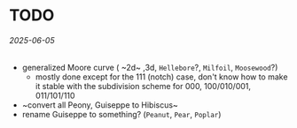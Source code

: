 TODO
===

###### 2025-06-05

* generalized Moore curve ( ~2d~ ,3d, `Hellebore`?, `Milfoil`, `Moosewood`?)
  - mostly done except for the 111 (notch) case, don't know how to make it stable
    with the subdivision scheme for 000, 100/010/001, 011/101/110
* ~convert all Peony, Guiseppe to Hibiscus~
* rename Guiseppe to something? (`Peanut`, `Pear`, `Poplar`)


